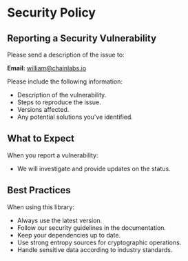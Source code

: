 # Security Policy

## Reporting a Security Vulnerability

Please send a description of the issue to:

**Email:** william@chainlabs.io

Please include the following information:

- Description of the vulnerability.
- Steps to reproduce the issue.
- Versions affected.
- Any potential solutions you've identified.

## What to Expect

When you report a vulnerability:

- We will investigate and provide updates on the status.

## Best Practices

When using this library:

- Always use the latest version.
- Follow our security guidelines in the documentation.
- Keep your dependencies up to date.
- Use strong entropy sources for cryptographic operations.
- Handle sensitive data according to industry standards.
